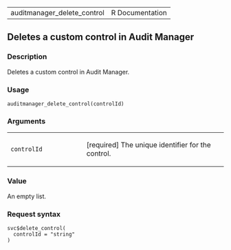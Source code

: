 <table style="width: 100%;">
<tbody>
<tr class="odd">
<td>auditmanager_delete_control</td>
<td style="text-align: right;">R Documentation</td>
</tr>
</tbody>
</table>

## Deletes a custom control in Audit Manager

### Description

Deletes a custom control in Audit Manager.

### Usage

    auditmanager_delete_control(controlId)

### Arguments

<table>
<colgroup>
<col style="width: 35%" />
<col style="width: 65%" />
</colgroup>
<tbody>
<tr class="odd">
<td><code
id="auditmanager_delete_control_:_controlId">controlId</code></td>
<td><p>[required] The unique identifier for the control.</p></td>
</tr>
</tbody>
</table>

### Value

An empty list.

### Request syntax

    svc$delete_control(
      controlId = "string"
    )
